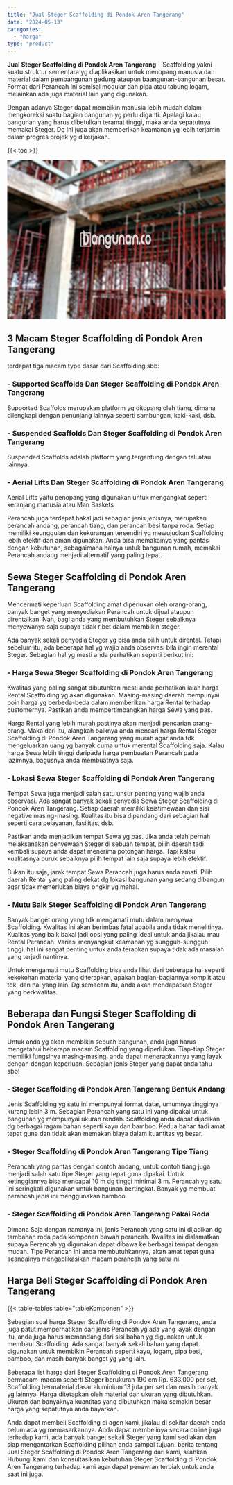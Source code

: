 ```yaml
---
title: "Jual Steger Scaffolding di Pondok Aren Tangerang"
date: "2024-05-13"
categories: 
  - "harga"
type: "product"
---
```


**Jual Steger Scaffolding di Pondok Aren Tangerang** – Scaffolding yakni suatu struktur sementara yg diaplikasikan untuk menopang manusia dan material dalam pembangunan gedung ataupun baangunan-bangunan besar. Format dari Perancah ini semisal modular dan pipa atau tabung logam, melainkan ada juga material lain yang digunakan.

Dengan adanya Steger dapat membikin manusia lebih mudah dalam mengkoreksi suatu bagian bangunan yg perlu diganti. Apalagi kalau bangunan yang harus dibetulkan teramat tinggi, maka anda sepatutnya memakai Steger. Dg ini juga akan memberikan keamanan yg lebih terjamin dalam progres projek yg dikerjakan.

{{< toc >}}

![Jual Steger Scaffolding di Pondok Aren Tangerang](/images/sewa-scaffolding-steger-17.png)

## 3 Macam Steger Scaffolding di Pondok Aren Tangerang

terdapat tiga macam type dasar dari Scaffolding sbb:

### \- Supported Scaffolds Dan Steger Scaffolding di Pondok Aren Tangerang

Supported Scaffolds merupakan platform yg ditopang oleh tiang, dimana dilengkapi dengan penunjang lainnya seperti sambungan, kaki-kaki, dsb.

### \- Suspended Scaffolds Dan Steger Scaffolding di Pondok Aren Tangerang

Suspended Scaffolds adalah platform yang tergantung dengan tali atau lainnya.

### \- Aerial Lifts Dan Steger Scaffolding di Pondok Aren Tangerang

Aerial Lifts yaitu penopang yang digunakan untuk mengangkat seperti keranjang manusia atau Man Baskets

Perancah juga terdapat bakal jadi sebagian jenis jenisnya, merupakan perancah andang, perancah tiang, dan perancah besi tanpa roda. Setiap memiliki keunggulan dan kekurangan tersendiri yg mewujudkan Scaffolding lebih efektif dan aman digunakan. Anda bisa memakainya yang pantas dengan kebutuhan, sebagaimana halnya untuk bangunan rumah, memakai Perancah andang menjadi alternatif yang paling tepat.

## Sewa Steger Scaffolding di Pondok Aren Tangerang

Mencermati keperluan Scaffolding amat diperlukan oleh orang-orang, banyak banget yang menyediakan Perancah untuk dijual ataupun direntalkan. Nah, bagi anda yang membutuhkan Steger sebaiknya menyewanya saja supaya tidak ribet dalam membikin steger.

Ada banyak sekali penyedia Steger yg bisa anda pilih untuk dirental. Tetapi sebelum itu, ada beberapa hal yg wajib anda observasi bila ingin merental Steger. Sebagian hal yg mesti anda perhatikan seperti berikut ini:

### \- Harga Sewa Steger Scaffolding di Pondok Aren Tangerang

Kwalitas yang paling sangat dibutuhkan mesti anda perhatikan ialah harga Rental Scaffolding yg akan digunakan. Masing-masing daerah mempunyai poin harga yg berbeda-beda dalam memberikan harga Rental terhadap customernya. Pastikan anda mempertimbangkan harga Sewa yang pas.

Harga Rental yang lebih murah pastinya akan menjadi pencarian orang-orang. Maka dari itu, alangkah baiknya anda mencari harga Rental Steger Scaffolding di Pondok Aren Tangerang yang murah agar anda tdk mengeluarkan uang yg banyak cuma untuk merental Scaffolding saja. Kalau harga Sewa lebih tinggi daripada harga pembuatan Perancah pada lazimnya, bagusnya anda membuatnya saja.

### \- Lokasi Sewa Steger Scaffolding di Pondok Aren Tangerang

Tempat Sewa juga menjadi salah satu unsur penting yang wajib anda observasi. Ada sangat banyak sekali penyedia Sewa Steger Scaffolding di Pondok Aren Tangerang. Setiap daerah memiliki keistimewaan dan sisi negative masing-masing. Kualitas itu bisa dipandang dari sebagian hal seperti cara pelayanan, fasilitas, dsb.

Pastikan anda menjadikan tempat Sewa yg pas. Jika anda telah pernah melaksanakan penyewaan Steger di sebuah tempat, pilih daerah tadi kembali supaya anda dapat menerima potongan harga. Tapi kalau kualitasnya buruk sebaiknya pilih tempat lain saja supaya lebih efektif.

Bukan itu saja, jarak tempat Sewa Perancah juga harus anda amati. Pilih daerah Rental yang paling dekat dg lokasi bangunan yang sedang dibangun agar tidak memerlukan biaya ongkir yg mahal.

### \- Mutu Baik Steger Scaffolding di Pondok Aren Tangerang

Banyak banget orang yang tdk mengamati mutu dalam menyewa Scaffolding. Kwalitas ini akan berimbas fatal apabila anda tidak menelitinya. Kualitas yang baik bakal jadi opsi yang paling ideal untuk anda jikalau mau Rental Perancah. Variasi menyangkut keamanan yg sungguh-sungguh tinggi, hal ini sangat penting untuk anda terapkan supaya tidak ada masalah yang terjadi nantinya.

Untuk mengamati mutu Scaffolding bisa anda lihat dari beberapa hal seperti kekokohan material yang diterapkan, apakah bagian-bagiannya komplit atau tdk, dan hal yang lain. Dg semacam itu, anda akan mendapatkan Steger yang berkwalitas.

## Beberapa dan Fungsi Steger Scaffolding di Pondok Aren Tangerang

Untuk anda yg akan membikin sebuah bangunan, anda juga harus mengetahui beberapa macam Scaffolding yang diperlukan. Tiap-tiap Steger memiliki fungsinya masing-masing, anda dapat menerapkannya yang layak dengan dengan keperluan. Sebagian jenis Steger yang dapat anda tahu sbb!

### \- Steger Scaffolding di Pondok Aren Tangerang Bentuk Andang

Jenis Scaffolding yg satu ini mempunyai format datar, umumnya tingginya kurang lebih 3 m. Sebagian Perancah yang satu ini yang dipakai untuk bangunan yg mempunyai ukuran rendah. Scaffolding anda dapat dijadikan dg berbagai ragam bahan seperti kayu dan bamboo. Kedua bahan tadi amat tepat guna dan tidak akan memakan biaya dalam kuantitas yg besar.

### \- Steger Scaffolding di Pondok Aren Tangerang Tipe Tiang

Perancah yang pantas dengan contoh andang, untuk contoh tiang juga menjadi salah satu tipe Steger yang tepat guna dipakai. Untuk ketinggiannya bisa mencapai 10 m dg tinggi minimal 3 m. Perancah yg satu ini seringkali digunakan untuk bangunan bertingkat. Banyak yg membuat perancah jenis ini menggunakan bamboo.

### \- Steger Scaffolding di Pondok Aren Tangerang Pakai Roda

Dimana Saja dengan namanya ini, jenis Perancah yang satu ini dijadikan dg tambahan roda pada komponen bawah perancah. Kwalitas ini dialamatkan supaya Perancah yg digunakan dapat dibawa ke berbagai tempat dengan mudah. Tipe Perancah ini anda membutuhkannya, akan amat tepat guna seandainya mengaplikasikan macam perancah yang satu ini.

## Harga Beli Steger Scaffolding di Pondok Aren Tangerang

{{< table-tables table="tableKomponen" >}}

Sebagian soal harga Steger Scaffolding di Pondok Aren Tangerang, anda juga patut memperhatikan dari jenis Perancah yg ada yang layak dengan itu, anda juga harus memandang dari sisi bahan yg digunakan untuk membaut Scaffolding. Ada sangat banyak sekali bahan yang dapat digunakan untuk membikin Perancah seperti kayu, logam, pipa besi, bamboo, dan masih banyak banget yg yang lain.

Beberapa list harga dari Steger Scaffolding di Pondok Aren Tangerang bermacam-macam seperti Steger berukuran 190 cm Rp. 633.000 per set, Scaffolding bermaterial dasar aluminium 13 juta per set dan masih banyak yg lainnya. Harga ditetapkan oleh material dan ukuran yang dibutuhkan. Ukuran dan banyaknya kuantitas yang dibutuhkan maka semakin besar harga yang sepatutnya anda bayarkan.

Anda dapat membeli Scaffolding di agen kami, jikalau di sekitar daerah anda belum ada yg memasarkannya. Anda dapat membelinya secara online juga terhadap kami, ada banyak banget sekali Steger yang kami sediakan dan siap mengantarkan Scaffolding pilihan anda sampai tujuan. berita tentang Jual Steger Scaffolding di Pondok Aren Tangerang dari kami, silahkan Hubungi kami dan konsultasikan kebutuhan Steger Scaffolding di Pondok Aren Tangerang terhadap kami agar dapat penawran terbiak untuk anda saat ini juga.
